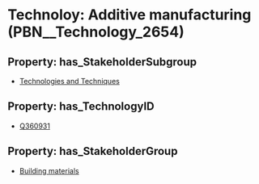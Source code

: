 # Technoloy: __Additive manufacturing__ (PBN__Technology_2654)

## Property: has_StakeholderSubgroup

* [Technologies and Techniques](PBN__TechSubgroup_179)

## Property: has_TechnologyID

* [Q360931](Q360931)

## Property: has_StakeholderGroup

* [Building materials](PBN__TechGroup_12)

